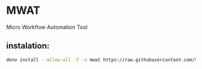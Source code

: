 # MWAT

Micro Workflow Automation Tool

## instalation:

```bash
deno install --allow-all -f -n mwat https://raw.githubusercontent.com/SHIBUI-ENGINEERING/MWAT/main/cli/mod.ts
```
